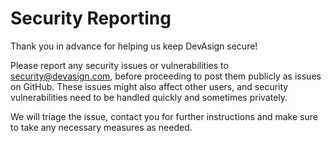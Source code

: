 # Security Reporting

Thank you in advance for helping us keep DevAsign secure!

Please report any security issues or vulnerabilities to [security@devasign.com](mailto:security@devasign.com), before proceeding to post them publicly as issues on GitHub. These issues might also affect other users, and security vulnerabilities need to be handled quickly and sometimes privately.

We will triage the issue, contact you for further instructions and make sure to take any necessary measures as needed.